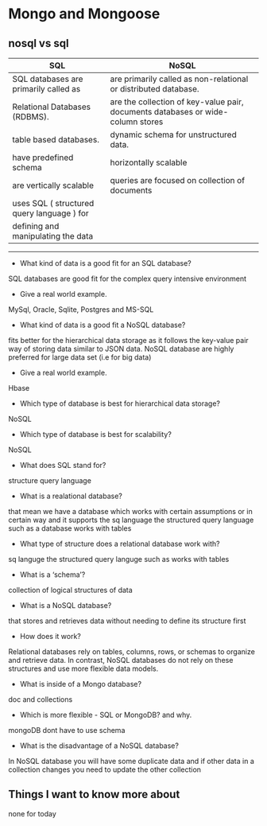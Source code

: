 # Mongo and Mongoose

## nosql vs sql


   **SQL**                                         |   **NoSQL**
---------------------------------------------------|--------------------------------------------------
SQL databases are primarily called as              |are primarily called as non-relational or distributed database.
Relational Databases (RDBMS).                      | are the collection of key-value pair, documents databases or wide-column stores    |-----------------------------------------------------------------------------------------------------
table based databases.                             | dynamic schema for unstructured data.
have predefined schema                             | horizontally scalable
are vertically scalable                            | queries are focused on collection of documents
uses SQL ( structured query language ) for         | 
defining and manipulating the data                 | 
--------------------------------------------------------------------------------------------------------



* What kind of data is a good fit for an SQL database?

 SQL databases are good fit for the complex query intensive environment

* Give a real world example.

MySql, Oracle, Sqlite, Postgres and MS-SQL 

* What kind of data is a good fit a NoSQL database?

 fits better for the hierarchical data storage as it follows the key-value pair way of storing data similar to JSON data. NoSQL database are highly preferred for large data set (i.e for big data)

* Give a real world example.

Hbase

* Which type of database is best for hierarchical data storage?

NoSQL 

* Which type of database is best for scalability?

NoSQL

* What does SQL stand for?

structure query language 

* What is a realational database?

that mean we have a database which works with certain assumptions or in certain way and it supports the sq language the structured query language such as a database works with tables 

* What type of structure does a relational database work with?

sq languge the structured query languge such as works with tables

* What is a ‘schema’?

collection of logical structures of data

* What is a NoSQL database?

that stores and retrieves data without needing to define its structure first 

* How does it work?

Relational databases rely on tables, columns, rows, or schemas to organize and retrieve data. In contrast, NoSQL databases do not rely on these structures and use more flexible data models.

* What is inside of a Mongo database?

doc and collections

* Which is more flexible - SQL or MongoDB? and why.

mongoDB dont have to use schema

* What is the disadvantage of a NoSQL database?

In NoSQL database you will have some duplicate data and if other data in a collection changes you need to update the other collection

## Things I want to know more about

none for today
